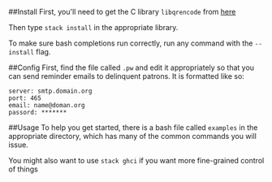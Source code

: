 ##Install
First, you'll need to get the C library `libqrencode` from [here](https://github.com/fukuchi/libqrencode)

Then type `stack install` in the appropriate library.

To make sure bash completions run correctly, run any command with the `--install` flag. 

##Config
First, find the file called `.pw` and edit it appropriately so that you can send reminder emails to delinquent patrons. It is formatted like so:

```
server: smtp.domain.org
port: 465
email: name@doman.org
passord: *******
```

##Usage
To help you get started, there is a bash file called `examples` in the appropriate directory, which has many of the common commands you will issue. 

You might also want to use
```stack ghci```
if you want more fine-grained control of things
